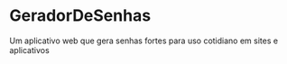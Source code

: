 # GeradorDeSenhas
 Um aplicativo web que gera senhas fortes para uso cotidiano em sites e aplicativos 
